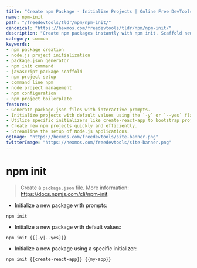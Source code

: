 ```yaml
---
title: "Create npm Package - Initialize Projects | Online Free DevTools by Hexmos"
name: npm-init
path: "/freedevtools/tldr/npm/npm-init/"
canonical: "https://hexmos.com/freedevtools/tldr/npm/npm-init/"
description: "Create npm packages instantly with npm init. Scaffold new Node.js projects and configure package.json with ease. Free online tool, no registration required."
category: common
keywords:
- npm package creation
- node.js project initialization
- package.json generator
- npm init command
- javascript package scaffold
- npm project setup
- command line npm
- node project management
- npm configuration
- npm project boilerplate
features:
- Generate package.json files with interactive prompts.
- Initialize projects with default values using the `-y` or `--yes` flag.
- Utilize specific initializers like create-react-app to bootstrap projects.
- Create new npm projects quickly and efficiently.
- Streamline the setup of Node.js applications.
ogImage: "https://hexmos.com/freedevtools/site-banner.png"
twitterImage: "https://hexmos.com/freedevtools/site-banner.png"
---
```


# npm init

> Create a `package.json` file.
> More information: <https://docs.npmjs.com/cli/npm-init>.

- Initialize a new package with prompts:

`npm init`

- Initialize a new package with default values:

`npm init {{[-y|--yes]}}`

- Initialize a new package using a specific initializer:

`npm init {{create-react-app}} {{my-app}}`
